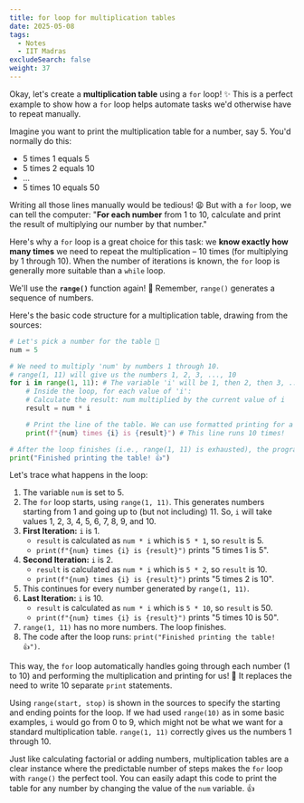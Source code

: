 ```yaml
---
title: for loop for multiplication tables
date: 2025-05-08
tags:
  - Notes 
  - IIT Madras
excludeSearch: false
weight: 37
---
```


Okay, let's create a **multiplication table** using a `for` loop! ✨ This is a perfect example to show how a `for` loop helps automate tasks we'd otherwise have to repeat manually.

Imagine you want to print the multiplication table for a number, say 5. You'd normally do this:
*   5 times 1 equals 5
*   5 times 2 equals 10
*   ...
*   5 times 10 equals 50

Writing all those lines manually would be tedious! 😩 But with a `for` loop, we can tell the computer: "**For each number** from 1 to 10, calculate and print the result of multiplying our number by that number."

Here's why a `for` loop is a great choice for this task: we **know exactly how many times** we need to repeat the multiplication – 10 times (for multiplying by 1 through 10). When the number of iterations is known, the `for` loop is generally more suitable than a `while` loop.

We'll use the **`range()`** function again! 🔢 Remember, `range()` generates a sequence of numbers.

Here's the basic code structure for a multiplication table, drawing from the sources:

```python
# Let's pick a number for the table 🍎
num = 5

# We need to multiply 'num' by numbers 1 through 10.
# range(1, 11) will give us the numbers 1, 2, 3, ..., 10
for i in range(1, 11): # The variable 'i' will be 1, then 2, then 3, ... up to 10
    # Inside the loop, for each value of 'i':
    # Calculate the result: num multiplied by the current value of i
    result = num * i

    # Print the line of the table. We can use formatted printing for a nice output!
    print(f"{num} times {i} is {result}") # This line runs 10 times!

# After the loop finishes (i.e., range(1, 11) is exhausted), the program continues here.
print("Finished printing the table! 👍")
```

Let's trace what happens in the loop:

1.  The variable `num` is set to 5.
2.  The `for` loop starts, using `range(1, 11)`. This generates numbers starting from 1 and going up to (but not including) 11. So, `i` will take values 1, 2, 3, 4, 5, 6, 7, 8, 9, and 10.
3.  **First Iteration:** `i` is 1.
    *   `result` is calculated as `num * i` which is `5 * 1`, so `result` is 5.
    *   `print(f"{num} times {i} is {result}")` prints "5 times 1 is 5".
4.  **Second Iteration:** `i` is 2.
    *   `result` is calculated as `num * i` which is `5 * 2`, so `result` is 10.
    *   `print(f"{num} times {i} is {result}")` prints "5 times 2 is 10".
5.  This continues for every number generated by `range(1, 11)`.
6.  **Last Iteration:** `i` is 10.
    *   `result` is calculated as `num * i` which is `5 * 10`, so `result` is 50.
    *   `print(f"{num} times {i} is {result}")` prints "5 times 10 is 50".
7.  `range(1, 11)` has no more numbers. The loop finishes.
8.  The code after the loop runs: `print("Finished printing the table! 👍")`.

This way, the `for` loop automatically handles going through each number (1 to 10) and performing the multiplication and printing for us! 🎉 It replaces the need to write 10 separate `print` statements.

Using `range(start, stop)` is shown in the sources to specify the starting and ending points for the loop. If we had used `range(10)` as in some basic examples, `i` would go from 0 to 9, which might not be what we want for a standard multiplication table. `range(1, 11)` correctly gives us the numbers 1 through 10.

Just like calculating factorial or adding numbers, multiplication tables are a clear instance where the predictable number of steps makes the `for` loop with `range()` the perfect tool. You can easily adapt this code to print the table for any number by changing the value of the `num` variable. 👍